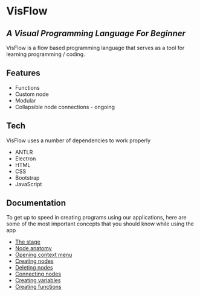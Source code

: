 # VisFlow
## _A Visual Programming Language For Beginner_

VisFlow is a flow based programming language that serves as a tool for learning programming / coding.

## Features
- Functions
- Custom node
- Modular
- Collapsible node connections - ongoing

## Tech
VisFlow uses a number of dependencies to work properly
 - ANTLR
 - Electron
 - HTML
 - CSS
 - Bootstrap
 - JavaScript


## Documentation
To get up to speed in creating programs using our applications, here are some of the most important concepts that you should know while using the app
- [The stage](./documentation/stage.md)
- [Node anatomy](./documentation/anatomy.md)
- [Opening context menu](./documentation/contextmenu.md)
- [Creating nodes](./documentation/creatingnode.md)
- [Deleting nodes](./documentation/deletenode.md)
- [Connecting nodes](./documentation/wiring.md)
- [Creating variables](./documentation/variables.md)
- [Creating functions](./documentation/functions.md)
